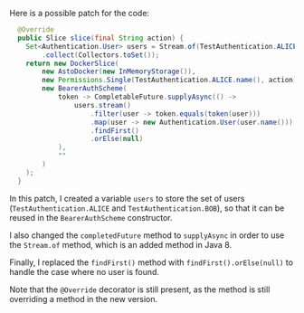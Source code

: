 Here is a possible patch for the code:
```java
  @Override
  public Slice slice(final String action) {
    Set<Authentication.User> users = Stream.of(TestAuthentication.ALICE, TestAuthentication.BOB)
        .collect(Collectors.toSet());
    return new DockerSlice(
        new AstoDocker(new InMemoryStorage()),
        new Permissions.Single(TestAuthentication.ALICE.name(), action),
        new BearerAuthScheme(
            token -> CompletableFuture.supplyAsync(() -> 
                users.stream()
                    .filter(user -> token.equals(token(user)))
                    .map(user -> new Authentication.User(user.name()))
                    .findFirst()
                    .orElse(null)
            ),
            ""
        )
    );
  }
```
In this patch, I created a variable `users` to store the set of users (`TestAuthentication.ALICE` and `TestAuthentication.BOB`), so that it can be reused in the `BearerAuthScheme` constructor.

I also changed the `completedFuture` method to `supplyAsync` in order to use the `Stream.of` method, which is an added method in Java 8.

Finally, I replaced the `findFirst()` method with `findFirst().orElse(null)` to handle the case where no user is found.

Note that the `@Override` decorator is still present, as the method is still overriding a method in the new version.